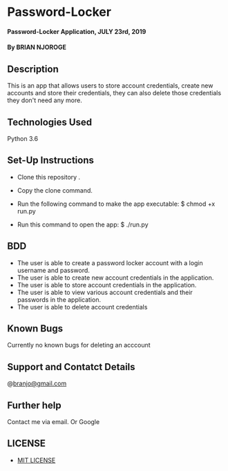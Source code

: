 # Password-Locker

####  Password-Locker Application, JULY 23rd, 2019
####  By **BRIAN NJOROGE**

## Description
This is an app that allows users to store account credentials, create new accounts and store their credentials, they can also delete those credentials they don't need any more.

## Technologies Used
Python 3.6

## Set-Up Instructions
*  Clone this repository .

* Copy the clone command.

* Run the following command to make the app executable: $ chmod +x run.py

* Run this command to open the app: $ ./run.py

## BDD
* The user is able to create a password locker account with a login username and password.
* The user is able to create new account credentials in the application.
* The user is able to store account credentials in the application.
* The user is able to view various account credentials and their passwords in the application.
* The user is able to delete account credentials

 ## Known Bugs
 Currently no known bugs
 for deleting an acccount

 ## Support and Contatct Details
 @branjo@gmail.com

## Further help
Contact me via email.
Or Google

## LICENSE
* [MIT LICENSE](LICENSE)
